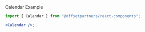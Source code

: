 Calendar Example

```jsx
import { Calendar } from "@offsetpartners/react-components";

<Calendar />;
```
